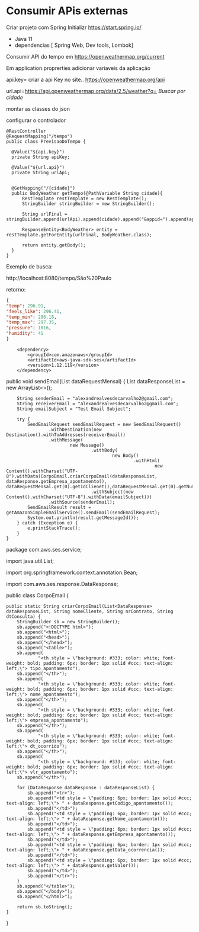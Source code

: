 # Consumir APis externas

Criar projeto com Spring Initializr https://start.spring.io/ 
- Java 11 
- dependencias [ Spring Web, Dev tools, Lombok]

Consumir API do tempo em https://openweathermap.org/current

Em application.proprerties adicionar variaveis da aplicação

  api.key= criar a api Key no site.. https://openweathermap.org/api

  url.api=https://api.openweathermap.org/data/2.5/weather?q=      *Buscar por cidade*

montar as classes do json 

configurar o controlador 

    @RestController
    @RequestMapping("/tempo")
    public class PrevisaoDoTempo {

      @Value("${api.key}")
      private String apiKey;

      @Value("${url.api}")
      private String urlApi;


      @GetMapping("/{cidade}")
      public BodyWeather getTempo(@PathVariable String cidade){
          RestTemplate restTemplate = new RestTemplate();
          StringBuilder stringBuilder = new StringBuilder();

          String urlFinal = stringBuilder.append(urlApi).append(cidade).append("&appid=").append(apiKey).toString();

          ResponseEntity<BodyWeather> entity = restTemplate.getForEntity(urlFinal, BodyWeather.class);

          return entity.getBody();
      }
    } 
  
 Exemplo de busca:
 
  http://localhost:8080/tempo/São%20Paulo  
   
   retorno: 

  ```json
{
  "temp": 296.91,
  "feels_like": 296.41,
  "temp_min": 296.18,
  "temp_max": 297.35,
  "pressure": 1016,
  "humidity": 41
  }
``` 
 

		<dependency>
			<groupId>com.amazonaws</groupId>
			<artifactId>aws-java-sdk-ses</artifactId>
			<version>1.12.119</version>
		</dependency>

  public void sendEmail(List<DataRequestMensal> dataRequestMensal) {
        List<DataResponse> dataResponseList = new ArrayList<>();



        String senderEmail = "alexandrealvesdecarvalho2@gmail.com";
        String receiverEmail = "alexandrealvesdecarvalho2@gmail.com";
        String emailSubject = "Test Email Subject";

        try {
            SendEmailRequest sendEmailRequest = new SendEmailRequest()
                    .withDestination(new Destination().withToAddresses(receiverEmail))
                    .withMessage(
                            new Message()
                                    .withBody(
                                            new Body()
                                                    .withHtml(
                                                            new Content().withCharset("UTF-8").withData(CorpoEmail.criarCorpoEmail(dataResponseList, dataResponse.getEmpresa_apontamento(), dataRequestMensal.get(0).getIdClienet(),dataRequestMensal.get(0).getNumeroContrato()))))
                                    .withSubject(new Content().withCharset("UTF-8").withData(emailSubject)))
                    .withSource(senderEmail);
            SendEmailResult result = getAmazonSimpleEmailService().sendEmail(sendEmailRequest);
            System.out.println(result.getMessageId());
        } catch (Exception e) {
            e.printStackTrace();
        }
    }




package com.aws.ses.service;

import java.util.List;

import org.springframework.context.annotation.Bean;

import com.aws.ses.response.DataResponse;

public class CorpoEmail {


    public static String criarCorpoEmail(List<DataResponse> dataResponseList, String nomeCliente, String nrContrato, String dtConsulta) {
        StringBuilder sb = new StringBuilder();
        sb.append("<!DOCTYPE html>");
        sb.append("<html>");
        sb.append("<head>");
        sb.append("</head>");
        sb.append("<table>");
        sb.append(
                "<th style = \"background: #333; color: white; font-weight: bold; padding: 6px; border: 1px solid #ccc; text-align: left;\"> tipo_apontamento");
        sb.append("</th>");
        sb.append(
                "<th style = \"background: #333; color: white; font-weight: bold; padding: 6px; border: 1px solid #ccc; text-align: left;\"> nome_apontamento");
        sb.append("</th>");
        sb.append(
                "<th style = \"background: #333; color: white; font-weight: bold; padding: 6px; border: 1px solid #ccc; text-align: left;\"> empresa_apontamento");
        sb.append("</th>");
        sb.append(
                "<th style = \"background: #333; color: white; font-weight: bold; padding: 6px; border: 1px solid #ccc; text-align: left;\"> dt_ocorrido");
        sb.append("</th>");
        sb.append(
                "<th style = \"background: #333; color: white; font-weight: bold; padding: 6px; border: 1px solid #ccc; text-align: left;\"> vlr_apontamento");
        sb.append("</th>");

        for (DataResponse dataResponse : dataResponseList) {
            sb.append("<tr>");
            sb.append("<td style = \"padding: 6px; border: 1px solid #ccc; text-align: left;\"> " + dataResponse.getCodigo_apontamento());
            sb.append("</td>");
            sb.append("<td style = \"padding: 6px; border: 1px solid #ccc; text-align: left;\"> " + dataResponse.getNome_apontamento());
            sb.append("</td>");
            sb.append("<td style = \"padding: 6px; border: 1px solid #ccc; text-align: left;\"> " + dataResponse.getEmpresa_apontamento());
            sb.append("</td>");
            sb.append("<td style = \"padding: 6px; border: 1px solid #ccc; text-align: left;\"> " + dataResponse.getData_ocorrencia());
            sb.append("</td>");
            sb.append("<td style = \"padding: 6px; border: 1px solid #ccc; text-align: left;\"> " + dataResponse.getValor());
            sb.append("</td>");
            sb.append("</tr>");
        }
        sb.append("</table>");
        sb.append("</body>");
        sb.append("</html>");
     
        return sb.toString();
    }


   

}
